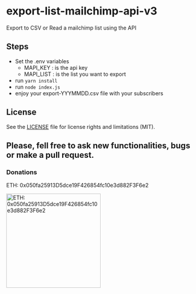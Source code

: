 # export-list-mailchimp-api-v3
Export to CSV or Read a mailchimp list using the API

## Steps
- Set the .env variables
  - MAPI_KEY : is the api key
  - MAPI_LIST : is the list you want to export
- run `yarn install`
- run `node index.js`
- enjoy your export-YYYMMDD.csv file with your subscribers


## License

See the [LICENSE](LICENSE.md) file for license rights and limitations (MIT).

## Please, fell free to ask new functionalities, bugs or make a pull request.

### Donations
ETH: 0x050fa25913D5dce19F426854fc10e3d882F3F6e2

<img src="https://sejas.es/img/0x050fa25913D5dce19F426854fc10e3d882F3F6e2.png" alt="ETH: 0x050fa25913D5dce19F426854fc10e3d882F3F6e2" width="250" height="250" />
